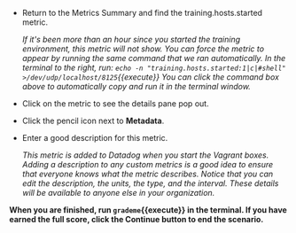 * Return to the Metrics Summary and find the training.hosts.started metric.

  *If it's been more than an hour since you started the training environment, this metric will not show. You can  force the metric to appear by running the same command that we ran automatically. In the terminal to the right, run: `echo -n "training.hosts.started:1|c|#shell" >/dev/udp/localhost/8125`{{execute}} You can click the command box above to automatically copy and run it in the terminal window.*

* Click on the metric to see the details pane pop out.

* Click the pencil icon next to **Metadata**.

* Enter a good description for this metric.

  *This metric is added to Datadog when you start the Vagrant boxes. Adding a description to any custom metrics is a good idea to ensure that everyone knows what the metric describes. Notice that you can edit the description, the units, the type, and the interval. These details will be available to anyone else in your organization.*


**When you are finished, run `grademe`{{execute}} in the terminal. If you have earned the full score, click the **Continue** button to end the scenario.**
